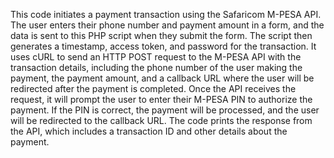 This code initiates a payment transaction using the Safaricom M-PESA API. The user enters their phone number and payment amount in a form, and the data is sent to this PHP script when they submit the form. The script then generates a timestamp, access token, and password for the transaction. It uses cURL to send an HTTP POST request to the M-PESA API with the transaction details, including the phone number of the user making the payment, the payment amount, and a callback URL where the user will be redirected after the payment is completed. Once the API receives the request, it will prompt the user to enter their M-PESA PIN to authorize the payment. If the PIN is correct, the payment will be processed, and the user will be redirected to the callback URL. The code prints the response from the API, which includes a transaction ID and other details about the payment.
